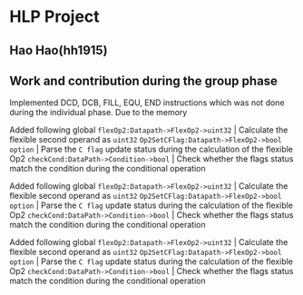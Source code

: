 # HLP Project  
## Hao Hao(hh1915)

## Work and contribution during the group phase 

Implemented DCD, DCB, FILL, EQU, END instructions which was not done during the individual phase. Due to the memory  

Added following global 
`flexOp2:Datapath->FlexOp2->uint32` | Calculate the flexible second operand as `uint32`
`Op2SetCFlag:Datapath->FlexOp2->bool option` |  Parse the `C flag` update status during the calculation of the flexible Op2
`checkCond:DataPath->Condition->bool` | Check whether the flags status match the condition during the conditional operation
    
    
Added following global 
`flexOp2:Datapath->FlexOp2->uint32` | Calculate the flexible second operand as `uint32`
`Op2SetCFlag:Datapath->FlexOp2->bool option` |  Parse the `C flag` update status during the calculation of the flexible Op2
`checkCond:DataPath->Condition->bool` | Check whether the flags status match the condition during the conditional operation
    

Added following global 
`flexOp2:Datapath->FlexOp2->uint32` | Calculate the flexible second operand as `uint32`
`Op2SetCFlag:Datapath->FlexOp2->bool option` |  Parse the `C flag` update status during the calculation of the flexible Op2
`checkCond:DataPath->Condition->bool` | Check whether the flags status match the condition during the conditional operation
    








